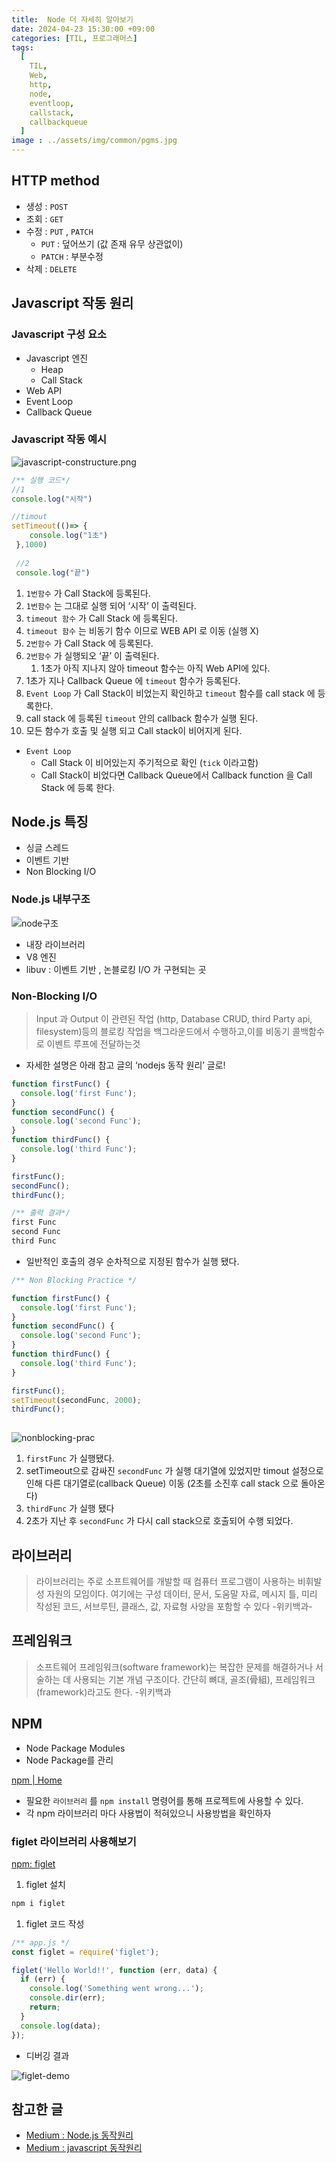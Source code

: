 ```yaml
---
title:  Node 더 자세히 알아보기
date: 2024-04-23 15:30:00 +09:00
categories: [TIL, 프로그래머스]
tags:
  [
    TIL,
    Web,
    http,
    node,
    eventloop,
    callstack,
    callbackqueue
  ]
image : ../assets/img/common/pgms.jpg
---
```


## HTTP method

- 생성 : `POST`
- 조회 :  `GET`
- 수정 :  `PUT` , `PATCH`
    - `PUT` : 덮어쓰기 (값 존재 유무 상관없이)
    - `PATCH` : 부분수정
- 삭제 : `DELETE`

## Javascript 작동 원리

### Javascript 구성 요소

- Javascript 엔진
    - Heap
    - Call Stack
- Web API
- Event Loop
- Callback Queue

### Javascript 작동 예시

![javascript-constructure.png](../assets/img/post/2024-04-23/js-const.png)

```jsx
/** 실행 코드*/
//1
console.log("시작")

//timout
setTimeout(()=> {
	console.log("1초")
 },1000)
 
 //2
 console.log("끝")
```

1. `1번함수` 가 Call Stack에 등록된다.
2. `1번함수` 는 그대로 실행 되어 ‘시작’ 이 출력된다.
3. `timeout 함수` 가 Call Stack 에 등록된다.
4. `timeout 함수` 는 비동기 함수 이므로 WEB API 로 이동 (실행 X)
5. `2번함수` 가 Call Stack 에 등록된다.
6. `2번함수` 가 실행되오 ‘끝’ 이 출력된다.
    1. 1초가 아직 지나지 않아 timeout 함수는 아직 Web API에 있다.
7. 1초가 지나 Callback Queue 에 `timeout` 함수가 등록된다.
8. `Event Loop` 가 Call Stack이 비었는지 확인하고 `timeout` 함수를 call stack 에 등록한다.
9. call stack 에 등록된 `timeout` 안의 callback 함수가 실행 된다.
10. 모든 함수가 호출 및 실행 되고 Call stack이 비어지게 된다.

- `Event Loop`
    - Call Stack 이 비어있는지 주기적으로 확인 (`tick` 이라고함)
    - Call Stack이 비었다면 Callback Queue에서 Callback function 을 Call Stack 에 등록 한다.

## Node.js 특징

- 싱글 스레드
- 이벤트 기반
- Non Blocking I/O

### Node.js 내부구조

![node구조](../assets/img/common/node-구조.png)

- 내장 라이브러리
- V8 엔진
- libuv : 이벤트 기반 , 논블로킹 I/O 가 구현되는 곳

### Non-Blocking I/O

> Input 과 Output 이 관련된 작업 (http, Database CRUD, third Party api, filesystem)등의 블로킹 작업을 백그라운드에서 수행하고,이를 비동기 콜백함수로 이벤트 루프에 전달하는것
> 
- 자세한 설명은 아래 참고 글의 ‘nodejs 동작 원리’ 글로!

```jsx
function firstFunc() {
  console.log('first Func');
}
function secondFunc() {
  console.log('second Func');
}
function thirdFunc() {
  console.log('third Func');
}

firstFunc();
secondFunc();
thirdFunc();

/** 출력 결과*/
first Func
second Func
third Func
```

- 일반적인 호출의 경우 순차적으로 지정된 함수가 실행 됐다.

```jsx
/** Non Blocking Practice */

function firstFunc() {
  console.log('first Func');
}
function secondFunc() {
  console.log('second Func');
}
function thirdFunc() {
  console.log('third Func');
}

firstFunc();
setTimeout(secondFunc, 2000);
thirdFunc();
	
```

![nonblocking-prac](../assets/img/post/2024-04-23/nonblocking-prac.png)

1. `firstFunc` 가 실행됐다.
2. setTimeout으로 감싸진 `secondFunc` 가 실행 대기열에 있었지만 timout 설정으로 인해 다른 대기열로(callback Queue) 이동 (2초를 소진후 call stack 으로 돌아온다)
3. `thirdFunc` 가 실행 됐다
4. 2초가 지난 후 `secondFunc` 가 다시 call stack으로 호출되어 수행 되었다.

## 라이브러리

> 라이브러리는 주로 소프트웨어를 개발할 때 컴퓨터 프로그램이 사용하는 비휘발성 자원의 모임이다. 여기에는 구성 데이터, 문서, 도움말 자료, 메시지 틀, 미리 작성된 코드, 서브루틴, 클래스, 값, 자료형 사양을 포함할 수 있다 -위키백과-
> 

## 프레임워크

> 소프트웨어 프레임워크(software framework)는 복잡한 문제를 해결하거나 서술하는 데 사용되는 기본 개념 구조이다. 간단히 뼈대, 골조(骨組), 프레임워크(framework)라고도 한다. -위키백과
> 

## NPM

- Node Package Modules
- Node Package를 관리

[npm | Home](https://www.npmjs.com/)

- 필요한 `라이브러리` 를 `npm install` 명령어를 통해 프로젝트에 사용할 수 있다.
- 각 npm 라이브러리 마다 사용법이 적혀있으니 사용방법을 확인하자

### figlet 라이브러리 사용해보기

[npm: figlet](https://www.npmjs.com/package/figlet)

1. figlet 설치

```bash
npm i figlet
```

1. figlet 코드 작성

```jsx
/** app.js */
const figlet = require('figlet');

figlet('Hello World!!', function (err, data) {
  if (err) {
    console.log('Something went wrong...');
    console.dir(err);
    return;
  }
  console.log(data);
});

```

- 디버깅 결과

![figlet-demo](../assets/img/post/2024-04-23/figlet-demo.png)

## 참고한 글
- [Medium : Node.js 동작원리](https://medium.com/@vdongbin/node-js-%EB%8F%99%EC%9E%91%EC%9B%90%EB%A6%AC-single-thread-event-driven-non-blocking-i-o-event-loop-ce97e58a8e21)
- [Medium : javascript 동작원리](https://blog.toycrane.xyz/%EC%A7%84%EC%A7%9C-%EC%89%BD%EA%B2%8C-%EC%95%8C%EC%95%84%EB%B3%B4%EB%8A%94-%EC%9E%90%EB%B0%94%EC%8A%A4%ED%81%AC%EB%A6%BD%ED%8A%B8-%EB%8F%99%EC%9E%91-%EC%9B%90%EB%A6%AC-c7fbdc44cc97)

